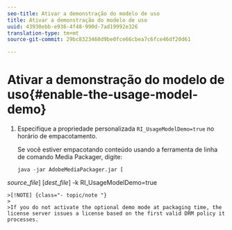 ```yaml
---
seo-title: Ativar a demonstração do modelo de uso
title: Ativar a demonstração do modelo de uso
uuid: 43930ebb-e936-4f48-990d-7ad19992e326
translation-type: tm+mt
source-git-commit: 29bc8323460d9be0fce66cbea7c6fce46df20d61

---
```



# Ativar a demonstração do modelo de uso{#enable-the-usage-model-demo}

1. Especifique a propriedade personalizada `RI_UsageModelDemo=true` no horário de empacotamento.

   Se você estiver empacotando conteúdo usando a ferramenta de linha de comando Media Packager, digite:

   ```
   java -jar AdobeMediaPackager.jar [
   
<i>source_file</i>] [<i>dest_file</i>] -k RI_UsageModelDemo=true

```
>[!NOTE] {class="- topic/note "}
>
>If you do not activate the optional demo mode at packaging time, the license server issues a license based on the first valid DRM policy it processes.

